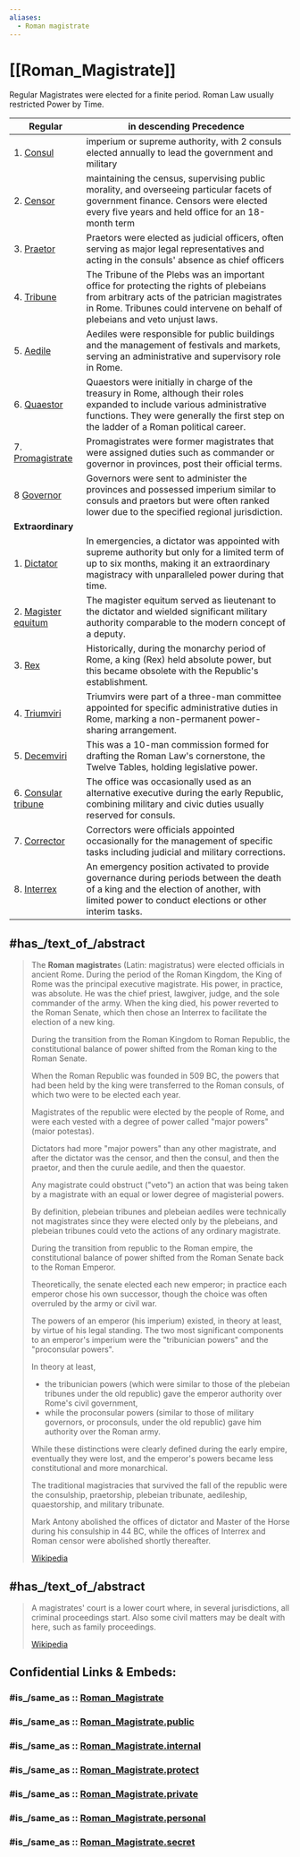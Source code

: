 ```yaml
---
aliases:
  - Roman magistrate
---
```


# [[Roman_Magistrate]] 

Regular Magistrates were elected for a finite period. 
Roman Law usually restricted Power by Time. 

| Regular                                                                                                                        | in descending Precedence                                                                                                                                                                                                |
| ------------------------------------------------------------------------------------------------------------------------------ | ----------------------------------------------------------------------------------------------------------------------------------------------------------------------------------------------------------------------- |
| 1. [Consul](https://en.wikipedia.org/wiki/Roman_consul "Roman consul")                                                         | imperium or supreme authority, with 2 consuls elected annually to lead the government and military                                                                                                                      |
| 2. [Censor](https://en.wikipedia.org/wiki/Roman_censor "Roman censor")                                                         | maintaining the census, supervising public morality, and overseeing particular facets of government finance. Censors were elected every five years and held office for an 18-month term                                 |
| 3. [Praetor](https://en.wikipedia.org/wiki/Praetor "Praetor")                                                                  | Praetors were elected as judicial officers, often serving as major legal representatives and acting in the consuls' absence as chief officers                                                                           |
| 4. [Tribune](https://en.wikipedia.org/wiki/Tribune "Tribune")                                                                  | The Tribune of the Plebs was an important office for protecting the rights of plebeians from arbitrary acts of the patrician magistrates in Rome. Tribunes could intervene on behalf of plebeians and veto unjust laws. |
| 5. [Aedile](https://en.wikipedia.org/wiki/Aedile "Aedile")                                                                     | Aediles were responsible for public buildings and the management of festivals and markets, serving an administrative and supervisory role in Rome.                                                                      |
| 6. [Quaestor](https://en.wikipedia.org/wiki/Quaestor "Quaestor")                                                               | Quaestors were initially in charge of the treasury in Rome, although their roles expanded to include various administrative functions. They were generally the first step on the ladder of a Roman political career.    |
| 7. [Promagistrate](https://en.wikipedia.org/wiki/Promagistrate "Promagistrate")                                                | Promagistrates were former magistrates that were assigned duties such as commander or governor in provinces, post their official terms.                                                                                 |
| 8 [Governor](https://en.wikipedia.org/wiki/Roman_governor "Roman governor")                                                    | Governors were sent to administer the provinces and possessed imperium similar to consuls and praetors but were often ranked lower due to the specified regional jurisdiction.                                          |
| __Extraordinary__                                                                                                              |                                                                                                                                                                                                                         |
| 1. [Dictator](https://en.wikipedia.org/wiki/Roman_dictator "Roman dictator")                                                   | In emergencies, a dictator was appointed with supreme authority but only for a limited term of up to six months, making it an extraordinary magistracy with unparalleled power during that time.                        |
| 2. [Magister equitum](https://en.wikipedia.org/wiki/Magister_equitum "Magister equitum")                                       | The magister equitum served as lieutenant to the dictator and wielded significant military authority comparable to the modern concept of a deputy.                                                                      |
| 3. [Rex](https://en.wikipedia.org/wiki/King_of_Rome "King of Rome")                                                            | Historically, during the monarchy period of Rome, a king (Rex) held absolute power, but this became obsolete with the Republic's establishment.                                                                         |
| 4. [Triumviri](https://en.wikipedia.org/wiki/Triumvirate_\(ancient_Rome\))                                                     | Triumvirs were part of a three-man committee appointed for specific administrative duties in Rome, marking a non-permanent power-sharing arrangement.                                                                   |
| 5. [Decemviri](https://en.wikipedia.org/wiki/Decemviri "Decemviri")                                                            | This was a 10-man commission formed for drafting the Roman Law's cornerstone, the Twelve Tables, holding legislative power.                                                                                             |
| 6. [Consular tribune](https://en.wikipedia.org/wiki/Tribuni_militum_consulari_potestate "Tribuni militum consulari potestate") | The office was occasionally used as an alternative executive during the early Republic, combining military and civic duties usually reserved for consuls.                                                               |
| 7. [Corrector](https://en.wikipedia.org/wiki/Corrector "Corrector")                                                            | Correctors were officials appointed occasionally for the management of specific tasks including judicial and military corrections.                                                                                      |
| 8. [Interrex](https://en.wikipedia.org/wiki/Interrex "Interrex")                                                               | An emergency position activated to provide governance during periods between the death of a king and the election of another, with limited power to conduct elections or other interim tasks.                           |

## #has_/text_of_/abstract 

> The **Roman magistrate**s (Latin: magistratus) were elected officials in ancient Rome. 
> During the period of the Roman Kingdom, the King of Rome was the principal executive magistrate. 
> His power, in practice, was absolute. He was the chief priest, lawgiver, judge, and the sole commander of the army. 
> When the king died, his power reverted to the Roman Senate, 
> which then chose an Interrex to facilitate the election of a new king.
>
> During the transition from the Roman Kingdom to Roman Republic, 
> the constitutional balance of power shifted from the Roman king to the Roman Senate. 
> 
> When the Roman Republic was founded in 509 BC, 
> the powers that had been held by the king were transferred to the Roman consuls, 
> of which two were to be elected each year. 
> 
> Magistrates of the republic were elected by the people of Rome, 
> and were each vested with a degree of power called "major powers" (maior potestas). 
> 
> Dictators had more "major powers" than any other magistrate, and 
> after the dictator was the censor, and then the consul, 
> and then the praetor, and then the curule aedile, and then the quaestor. 
> 
> Any magistrate could obstruct ("veto") an action 
> that was being taken by a magistrate with an equal or lower degree of magisterial powers. 
> 
> By definition, plebeian tribunes and plebeian aediles were technically not magistrates 
> since they were elected only by the plebeians, and plebeian tribunes could veto the actions of any ordinary magistrate.
>
> During the transition from republic to the Roman empire, 
> the constitutional balance of power shifted from the Roman Senate back to the Roman Emperor. 
> 
> Theoretically, the senate elected each new emperor; in practice each emperor chose his own successor, 
> though the choice was often overruled by the army or civil war. 
> 
> The powers of an emperor (his imperium) existed, in theory at least, by virtue of his legal standing. 
> The two most significant components to an emperor's imperium were the "tribunician powers" and the "proconsular powers". 
> 
> In theory at least, 
> - the tribunician powers (which were similar to those of the plebeian tribunes under the old republic) 
>   gave the emperor authority over Rome's civil government, 
> - while the proconsular powers (similar to those of military governors, or proconsuls, under the old republic) 
>   gave him authority over the Roman army. 
> 
> While these distinctions were clearly defined during the early empire, eventually they were lost, 
> and the emperor's powers became less constitutional and more monarchical. 
> 
> The traditional magistracies that survived the fall of the republic 
> were the consulship, praetorship, plebeian tribunate, aedileship, quaestorship, and military tribunate. 
> 
> Mark Antony abolished the offices of dictator and Master of the Horse during his consulship in 44 BC, 
> while the offices of Interrex and Roman censor were abolished shortly thereafter.
>
> [Wikipedia](https://en.wikipedia.org/wiki/Roman%20magistrate) 



## #has_/text_of_/abstract 

> A magistrates' court is a lower court where, in several jurisdictions, all criminal proceedings start. 
> Also some civil matters may be dealt with here, such as family proceedings.
>
> [Wikipedia](https://en.wikipedia.org/wiki/Magistrates'%20court) 


## Confidential Links & Embeds: 

### #is_/same_as :: [Roman_Magistrate](/_Standards/bio/Society/Government/Roman_Magistrate.md) 

### #is_/same_as :: [Roman_Magistrate.public](/_public/bio/Society/Government/Roman_Magistrate.public.md) 

### #is_/same_as :: [Roman_Magistrate.internal](/_internal/bio/Society/Government/Roman_Magistrate.internal.md) 

### #is_/same_as :: [Roman_Magistrate.protect](/_protect/bio/Society/Government/Roman_Magistrate.protect.md) 

### #is_/same_as :: [Roman_Magistrate.private](/_private/bio/Society/Government/Roman_Magistrate.private.md) 

### #is_/same_as :: [Roman_Magistrate.personal](/_personal/bio/Society/Government/Roman_Magistrate.personal.md) 

### #is_/same_as :: [Roman_Magistrate.secret](/_secret/bio/Society/Government/Roman_Magistrate.secret.md)

